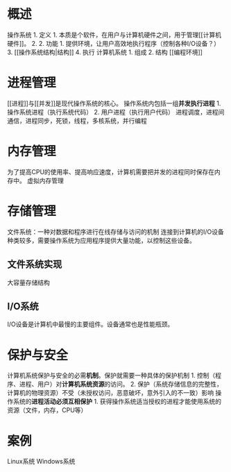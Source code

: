 # 概述
操作系统
	1. 定义
		1. 本质是个软件，在用户与计算机硬件之间，用于管理[[计算机硬件]]。
		2. 
	2. 功能
		1. 提供环境，让用户高效地执行程序（控制各种I/O设备？）
	3. [[操作系统结构|结构]]
	4. 执行
计算机系统
	1. 组成
	2. 结构
[[编程环境]]
# 进程管理
[[进程]]与[[并发]]是现代操作系统的核心。
操作系统内包括一组**并发执行进程**
	1. 操作系统进程（执行系统代码）
	2. 用户进程（执行用户代码）
进程调度，进程间通信，进程同步，死锁，线程，多核系统，并行编程

# 内存管理
为了提高CPU的使用率、提高响应速度，计算机需要把并发的进程同时保存在内存中。
虚拟内存管理
# 存储管理
文件系统：一种对数据和程序进行在线存储与访问的机制
连接到计算机的I/O设备种类较多，需要操作系统为应用程序提供大量功能，以控制这些设备。

## 文件系统实现
大容量存储结构
## I/O系统
I/O设备是计算机中最慢的主要组件。设备通常也是性能瓶颈。
# 保护与安全
计算机系统保护与安全的必需**机制**。保护就需要一种具体的保护机制
	1. 控制（程序、进程、用户）对**计算机系统资源**的访问。
	2. 保护（系统存储信息的完整性，计算机的物理资源）不受（未授权访问，恶意破坏，意外引入的不一致）影响
操作系统的**进程活动必须互相保护**
	1. 获得操作系统适当授权的进程才能使用系统的资源（文件，内存，CPU等）
# 案例
Linux系统
Windows系统